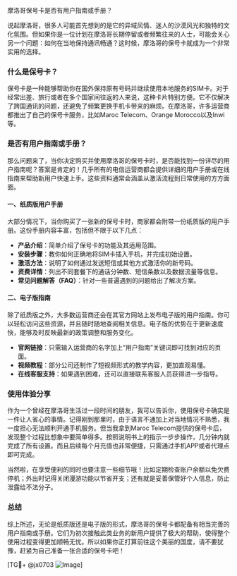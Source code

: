 摩洛哥保号卡是否有用户指南或手册？

说起摩洛哥，很多人可能首先想到的是它的异域风情、迷人的沙漠风光和独特的文化氛围。但如果你是一位计划在摩洛哥长期停留或者频繁往来的人士，可能会关心另一个问题：如何在当地保持通讯畅通？这时候，摩洛哥的保号卡就成为一个非常实用的选择。

### 什么是保号卡？

保号卡是一种能够帮助你在国外保持原有号码并继续使用本地服务的SIM卡。对于经常出差、旅行或者在多个国家间往返的人来说，这种卡片特别方便。它不仅解决了跨国通讯的问题，还避免了频繁更换手机卡带来的麻烦。在摩洛哥，许多运营商都推出了自己的保号卡服务，比如Maroc Telecom、Orange Morocco以及Inwi等。

### 是否有用户指南或手册？

那么问题来了，当你决定购买并使用摩洛哥的保号卡时，是否能找到一份详尽的用户指南呢？答案是肯定的！几乎所有的电信运营商都会提供详细的用户手册或在线指南来帮助新用户快速上手。这些资料通常会涵盖从激活流程到日常使用的方方面面。

#### 一、纸质版用户手册

大部分情况下，当你购买了一张新的保号卡时，商家都会附带一份纸质版的用户手册。这份手册内容丰富，包括但不限于以下几点：

- **产品介绍**：简单介绍了保号卡的功能及其适用范围。
- **安装步骤**：教你如何正确地将SIM卡插入手机，并完成初始设置。
- **激活方法**：说明了如何通过发送短信或其他方式激活你的新号码。
- **资费详情**：列出不同套餐下的通话分钟数、短信条数以及数据流量等信息。
- **常见问题解答（FAQ）**：针对一些普遍遇到的问题给出了解决方案。

#### 二、电子版指南

除了纸质版之外，大多数运营商还会在其官方网站上发布电子版的用户指南。你可以轻松访问这些资源，并且随时随地查阅相关信息。电子版的优势在于更新速度快，能够及时反映最新的政策调整和服务变化。

- **官网链接**：只需输入运营商的名字加上“用户指南”关键词即可找到对应的页面。
- **视频教程**：部分公司还制作了短视频形式的教学内容，更加直观易懂。
- **在线客服支持**：如果遇到困难，还可以直接联系客服人员获得进一步指导。

### 使用体验分享

作为一个曾经在摩洛哥生活过一段时间的朋友，我可以告诉你，使用保号卡确实是一件让人省心的事情。记得刚到那里时，由于语言不通加上对当地情况不熟悉，我一度担心无法顺利开通手机服务。但当我拿到Maroc Telecom提供的保号卡后，发现整个过程比想象中要简单得多。按照说明书上的指示一步步操作，几分钟内就完成了所有设置。而且后续每个月充值也非常便捷，只需通过手机APP或者代理点即可完成。

当然啦，在享受便利的同时也要注意一些细节哦！比如定期检查账户余额以免欠费停机；外出时记得关闭漫游功能以节省开支；还有就是妥善保管好个人信息，防止泄露给不法分子。

### 总结

综上所述，无论是纸质版还是电子版的形式，摩洛哥的保号卡都配备有相当完善的用户指南或手册。它们为初次接触此类业务的新用户提供了极大的帮助，使得整个使用过程变得更加顺畅无忧。所以如果你正打算前往这个美丽的国度，请不要犹豫，赶紧为自己准备一张合适的保号卡吧！

[TG💪+ @jx0703 ![Image](https://github.com/user-attachments/assets/dbca1d08-cadb-493c-b0ec-ad6f7a83f270)]